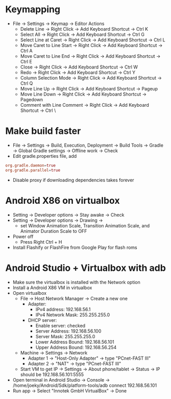 Keymapping
=====
* File -> Settings -> Keymap -> Editor Actions
    * Delete Line -> Right Click -> Add Keyboard Shortcut -> Ctrl K
    * Select All -> Right Click -> Add Keyboard Shortcut -> Ctrl G
    * Select Line at Caret -> Right Click -> Add Keyboard Shortcut -> Ctrl L
    * Move Caret to Line Start -> Right Click -> Add Keyboard Shortcut -> Ctrl A
    * Move Caret to Line End -> Right Click -> Add Keyboard Shortcut -> Ctrl E
    * Close -> Right Click -> Add Keyboard Shortcut -> Ctrl W
    * Redo -> Right Click -> Add Keyboard Shortcut -> Ctrl Y
    * Column Selection Mode -> Right Click -> Add Keyboard Shortcut -> Ctrl Q
    * Move Line Up -> Right Click -> Add Keyboard Shortcut -> Pageup
    * Move Line Down -> Right Click -> Add Keyboard Shortcut -> Pagedown
    * Comment with Line Comment -> Right Click -> Add Keyboard Shortcut -> Ctrl \

Make build faster
=====
* File -> Settings -> Build, Execution, Deployment -> Build Tools -> Gradle -> Global Gradle settings -> Offline work -> Check
* Edit gradle.properties file, add
```conf
org.gradle.daemon=true
org.gradle.parallel=true
```
* Disable proxy if downloading dependencies takes forever

Android X86 on virtualbox
=====
* Setting -> Developer options -> Stay awake -> Check
* Setting -> Developer options -> Drawing ->
    * set Window Animation Scale, Transition Animation Scale, and Animator Duration Scale to OFF
* Power off
    * Press Right Ctrl + H
* Install Flashify or FlashFire from Google Play for flash roms

Android Studio + Virtualbox with adb
=====
* Make sure the virtualbox is installed with the Network option
* Install a Android X86 VM in virtualbox
* Open virtualbox
    * File -> Host Network Manager -> Create a new one
        * Adapter:
            * IPv4 address: 192.168.56.1
            * IPv4 Network Mask: 255.255.255.0
        * DHCP server:
            * Enable server: checked
            * Server Address: 192.168.56.100
            * Server Mask: 255.255.255.0
            * Lower Address Bound: 192.168.56.101
            * Upper Address Bound: 192.168.56.254
    * Machine -> Settings -> Network
        * Adapter 1 -> "Host-Only Adapter" -> type "PCnet-FAST III"
        * Adapter 2 -> "NAT" -> type "PCnet-FAST III"
    * Start VM to get IP -> Settings -> About phone/tablet -> Status -> IP should be 192.168.56.101:5555
* Open terminal in Android Studio -> Console -> /home/joeky/Android/Sdk/platform-tools/adb connect 192.168.56.101
* Run app -> Select "Innotek GmbH VirtualBox" -> Done
